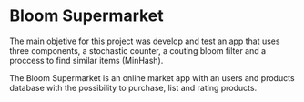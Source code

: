 # Bloom Supermarket

The main objetive for this project was develop and test an app that uses three components, a stochastic counter, a couting bloom filter and a proccess to find similar items (MinHash).  

The Bloom Supermarket is an online market app with an users and products database with the possibility to purchase, list and rating products.  
